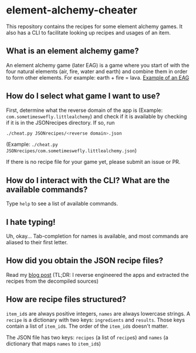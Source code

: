 # element-alchemy-cheater
This repository contains the recipes for some element alchemy games. It also has
a CLI to facilitate looking up recipes and usages of an item.

## What is an element alchemy game?

An element alchemy game (later EAG) is a game where you start of with the four
natural elements (air, fire, water and earth) and combine them in order to form
other elements. For example: earth + fire = lava. [Example of an EAG](https://littlealchemy.com/)

## How do I select what game I want to use?

First, determine what the reverse domain of the app is (Example: `com.sometimeswefly.littlealchemy`) and check
if it is available by checking if it is in the JSONrecipes directory. If so, run

```bash
./cheat.py JSONrecipes/<reverse domain>.json
```
(Example: `./cheat.py JSONrecipes/com.sometimeswefly.littlealchemy.json`)

If there is no recipe file for your game yet, please submit an issue or PR.

## How do I interact with the CLI? What are the available commands?

Type `help` to see a list of available commands.

## I hate typing!

Uh, okay... Tab-completion for names is available, and most commands are
aliased to their first letter.

## How did you obtain the JSON recipe files?

Read my [blog post](https://redfast00.github.io/08-21-2016/reversing-element-alchemy-games.html) (TL;DR: I reverse engineered the apps and extracted the recipes from the decompiled sources)

## How are recipe files structured?

`item_id`s are always positive integers, `names` are always lowercase strings.
A `recipe` is a dictionary with two keys: `ingredients` and `results`.
Those keys contain a list of `item_id`s. The order of the `item_id`s doesn't matter.

The JSON file has two keys: `recipes` (a list of `recipe`s) and `names` (a dictionary that maps `names` to `item_id`s)
